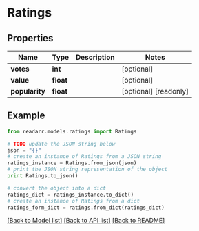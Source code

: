 # Ratings


## Properties
Name | Type | Description | Notes
------------ | ------------- | ------------- | -------------
**votes** | **int** |  | [optional] 
**value** | **float** |  | [optional] 
**popularity** | **float** |  | [optional] [readonly] 

## Example

```python
from readarr.models.ratings import Ratings

# TODO update the JSON string below
json = "{}"
# create an instance of Ratings from a JSON string
ratings_instance = Ratings.from_json(json)
# print the JSON string representation of the object
print Ratings.to_json()

# convert the object into a dict
ratings_dict = ratings_instance.to_dict()
# create an instance of Ratings from a dict
ratings_form_dict = ratings.from_dict(ratings_dict)
```
[[Back to Model list]](../README.md#documentation-for-models) [[Back to API list]](../README.md#documentation-for-api-endpoints) [[Back to README]](../README.md)


